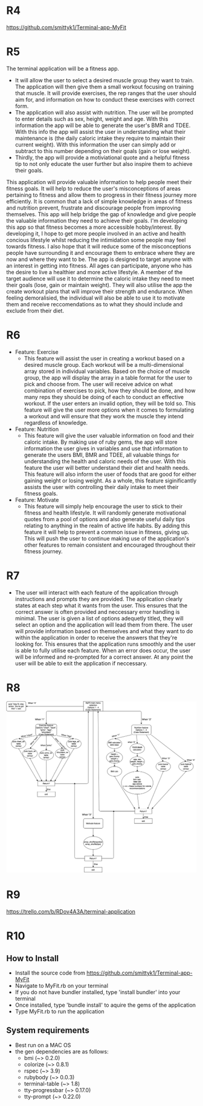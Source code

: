 # R4
https://github.com/smittyk1/Terminal-app-MyFit
# R5
The terminal application will be a fitness app. 
- It will allow the user to select a desired muscle group they want to train. The application will then give them a small workout focusing on training that muscle. It will provide exercises, the rep ranges that the user should aim for, and information on how to conduct these exercises with correct form.
- The application will also assist with nutrition. The user will be prompted to enter details such as sex, height, weight and age. With this information the app will be able to generate the user's BMR and TDEE. With this info the app will assist the user in understanding what their maintenance is (the daily caloric intake they require to maintain their current weight). With this information the user can simply add or subtract to this number depending on their goals (gain or lose weight).
- Thirdly, the app will provide a motiviational quote and a helpful fitness tip to not only educate the user further but also inspire them to achieve their goals.

This application will provide valuable information to help people meet their fitness goals. It will help to reduce the user's misconceptions of areas pertaining to fitness and allow them to progress in their fitness journey more efficiently. It is common that a lack of simple knowledge in areas of fitness and nutrition prevent, frustrate and discourage people from improving themselves. This app will help bridge the gap of knowledge and give people the valuable information they need to achieve their goals. I'm developing this app so that fitness becomes a more accessible hobby/interest. By developing it, I hope to get more people involved in an active and health concious lifestyle whilst reducing the intimidation some people may feel towards fitness. I also hope that it will reduce some of the misconceptions people have surrounding it and encourage them to embrace where they are now and where they want to be. The app is designed to target anyone with an interest in getting into fitness. All ages can participate, anyone who has the desire to live a healthier and more active lifestyle. A member of the target audience will use it to determine the caloric intake they need to meet their goals (lose, gain or maintain weight). They will also utilise the app the create workout plans that will improve their strength and endurance. When feeling demoralisied, the individual will also be able to use it to motivate them and receive reccomendations as to what they should include and exclude from their diet.

# R6
- Feature: Exercise
    - This feature will assist the user in creating a workout based on a desired muscle group. Each workout will be a multi-dimensional array stored in individual variables. Based on the choice of muscle group, the app will display the array in a table format for the user to pick and choose from. The user will receive advice on what combination of exercises to pick, how they should be done, and how many reps they should be doing of each to conduct an effective workout. If the user enters an invalid option, they will be told so. This feature will give the user more options when it comes to formulating a workout and will ensure that they work the muscle they intend regardless of knowledge.
- Feature: Nutrition
    - This feature will give the user valuable information on food and their caloric intake. By making use of ruby gems, the app will store information the user gives in variables and use that information to generate the users BMI, BMR and TDEE, all valuable things for understanding the health and caloric needs of the user. With this feature the user will better understand their diet and health needs. This feature will also inform the user of foods that are good for either gaining weight or losing weight. As a whole, this feature siginificantly assists the user with controlling their daily intake to meet their fitness goals.
- Feature: Motivate
    - This feature will simply help encourage the user to stick to their fitness and health lifestyle. It will randomly generate motivational quotes from a pool of options and also generate useful daily tips relating to anything in the realm of active life habits. By adding this feature it will help to prevent a common issue in fitness, giving up. This will push the user to continue making use of the application's other features to remain consistent and encouraged throughout their fitness journey.

# R7
- The user will interact with each feature of the application through instructions and prompts they are provided. The application clearly states at each step what it wants from the user. This ensures that the correct answer is often provided and neccessary error handling is minimal. The user is given a list of options adequetly titled, they will select an option and the application will lead them from there. The user will provide information based on themselves and what they want to do within the application in order to receive the answers that they're looking for. This ensures that the application runs smoothly and the user is able to fully utilise each feature. When an error does occur, the user will be informed and re-prompted for a correct answer. At any point the user will be able to exit the application if neccessary.

# R8
![flowchart](docs/flowchart.png)

# R9
https://trello.com/b/RDov4A3A/terminal-application

# R10
## How to Install
- Install the source code from https://github.com/smittyk1/Terminal-app-MyFit 
- Navigate to MyFit.rb on your terminal
- If you do not have bundler installed, type 'install bundler' into your terminal
- Once installed, type 'bundle install' to aquire the gems of the application
- Type MyFit.rb to run the application

## System requirements
- Best run on a MAC OS
- the gen dependencies are as follows:
    - bmi (~> 0.2.0)
    - colorize (~> 0.8.1)
    - rspec (~> 3.9)
    - rubybody (~> 0.0.3)
    - terminal-table (~> 1.8)
    - tty-progressbar (~> 0.17.0)
    - tty-prompt (~> 0.22.0)